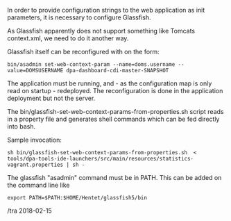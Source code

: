 In order to provide configuration strings to the web application as
init parameters, it is necessary to configure Glassfish.

As Glassfish apparently does not support something like Tomcats context.xml, we need to do it another way.

Glassfish itself can be reconfigured with on the form:

    bin/asadmin set-web-context-param --name=doms.username --value=DOMSUSERNAME dpa-dashboard-cdi-master-SNAPSHOT
    
The application must be running, and - as the configuration map is only read on startup - redeployed.  The
reconfiguration is done in the application deployment but not the server.

The bin/glassfish-set-web-context-params-from-properties.sh script reads in a property file and generates
shell commands which can be fed directly into bash.

Sample invocation:

    sh bin/glassfish-set-web-context-params-from-properties.sh  < tools/dpa-tools-ide-launchers/src/main/resources/statistics-vagrant.properties | sh -

The glassfish "asadmin" command must be in PATH.  This can be added on the command line like

    export PATH=$PATH:$HOME/Hentet/glassfish5/bin


/tra 2018-02-15

